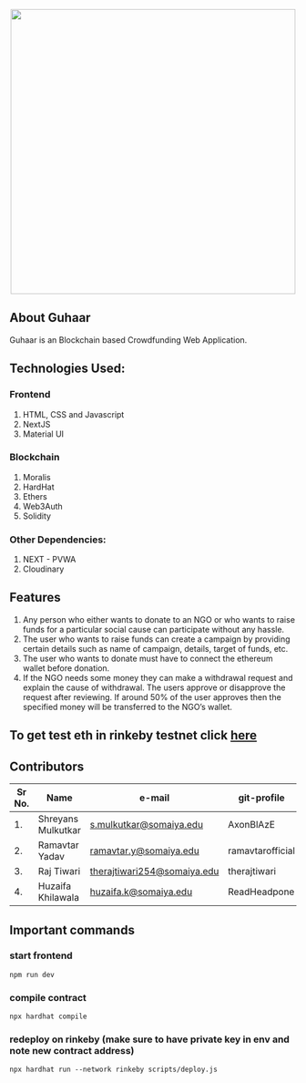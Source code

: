 <!-- # Advanced Sample Hardhat Project

This project demonstrates an advanced Hardhat use case, integrating other tools commonly used alongside Hardhat in the ecosystem.

The project comes with a sample contract, a test for that contract, a sample script that deploys that contract, and an example of a task implementation, which simply lists the available accounts. It also comes with a variety of other tools, preconfigured to work with the project code.

Try running some of the following tasks:

```shell
npx hardhat accounts
npx hardhat compile
npx hardhat clean
npx hardhat test
npx hardhat node
npx hardhat help
REPORT_GAS=true npx hardhat test
npx hardhat coverage
npx hardhat run scripts/deploy.js
node scripts/deploy.js
npx eslint '**/*.js'
npx eslint '**/*.js' --fix
npx prettier '**/*.{json,sol,md}' --check
npx prettier '**/*.{json,sol,md}' --write
npx solhint 'contracts/**/*.sol'
npx solhint 'contracts/**/*.sol' --fix
```

# Etherscan verification

To try out Etherscan verification, you first need to deploy a contract to an Ethereum network that's supported by Etherscan, such as Ropsten.

In this project, copy the .env.example file to a file named .env, and then edit it to fill in the details. Enter your Etherscan API key, your Ropsten node URL (eg from Alchemy), and the private key of the account which will send the deployment transaction. With a valid .env file in place, first deploy your contract:

```shell
hardhat run --network ropsten scripts/deploy.js
```

Then, copy the deployment address and paste it in to replace `DEPLOYED_CONTRACT_ADDRESS` in this command:

```shell
npx hardhat verify --network ropsten DEPLOYED_CONTRACT_ADDRESS "Hello, Hardhat!"
``` -->

<!-- ## Important commands

```

# if changed smart contract code
npx hardhat compile

# run local network
npx hardhat node

# deploy smart contract and start frontend
npx hardhat run --network localhost scripts/deploy.js && npm run dev

``` -->

<p align="center">
    <img width=500px src="public/assets/Guhaar.svg"></img>
<p>



## About Guhaar
Guhaar is an Blockchain based Crowdfunding Web Application.
    
## Technologies Used:
### Frontend
1. HTML, CSS and Javascript
2. NextJS
3. Material UI

### Blockchain
1. Moralis
2. HardHat
3. Ethers
4. Web3Auth
5. Solidity
    
### Other Dependencies:
1. NEXT - PVWA
2. Cloudinary

    
## Features
1. Any person who either wants to donate to an NGO or who wants to raise funds for a particular social cause can participate without any hassle.
2. The user who wants to raise funds can create a campaign by providing certain details such as name of campaign, details, target of funds, etc.
3. The user who wants to donate must have to connect the ethereum wallet before donation.
4. If the NGO needs some money they can make a withdrawal request and explain the cause of withdrawal. The users approve or disapprove the request after reviewing. If around 50% of the user approves then the specified money will be transferred to the NGO’s wallet.

## To get test eth in rinkeby testnet click [here](https://faucets.chain.link/rinkeby)
    
## Contributors
| Sr No. | Name              | e-mail                 | git-profile    | git-profile-link    |
| ------ | ----------------- | ---------------------- | -------------- | -------------- |
| 1.     | Shreyans Mulkutkar| s.mulkutkar@somaiya.edu  | AxonBlAzE  |https://github.com/AxonBlAzE|
| 2.     | Ramavtar Yadav| ramavtar.y@somaiya.edu | ramavtarofficial   |https://github.com/ramavtarofficial|
| 3.     |Raj Tiwari| therajtiwari254@somaiya.edu| therajtiwari   |https://github.com/therajtiwari| 
| 4.     |Huzaifa Khilawala| huzaifa.k@somaiya.edu| ReadHeadpone   |https://github.com/RedHeadphone| 
    

## Important commands

### start frontend
```
npm run dev
```

### compile contract
```
npx hardhat compile
```

### redeploy on rinkeby (make sure to have private key in env and note new contract address)
```
npx hardhat run --network rinkeby scripts/deploy.js
```


